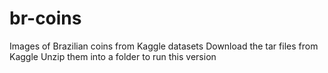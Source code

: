 # br-coins
Images of Brazilian coins from Kaggle datasets
Download the tar files from Kaggle
Unzip them into a folder to run this version
